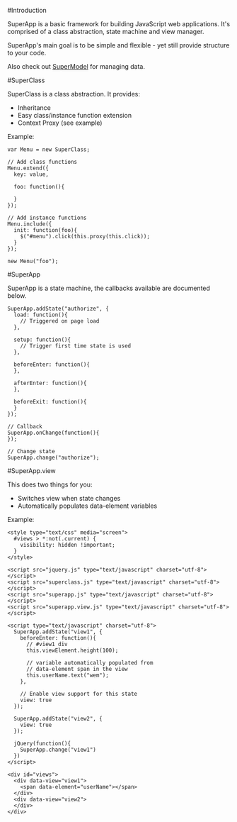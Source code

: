 #Introduction

SuperApp is a basic framework for building JavaScript web applications. 
It's comprised of a class abstraction, state machine and view manager.

SuperApp's main goal is to be simple and flexible - yet still provide structure to your code.

Also check out [SuperModel](http://github.com/maccman/supermodel-js) for managing data.


#SuperClass

SuperClass is a class abstraction. It provides:

* Inheritance
* Easy class/instance function extension
* Context Proxy (see example)

Example: 

    var Menu = new SuperClass;
    
    // Add class functions
    Menu.extend({
      key: value,
      
      foo: function(){
        
      }
    });
    
    // Add instance functions
    Menu.include({
      init: function(foo){
        $("#menu").click(this.proxy(this.click));
      }
    });
    
    new Menu("foo");
    

#SuperApp

SuperApp is a state machine, the callbacks available are documented below.

    SuperApp.addState("authorize", {  
      load: function(){
        // Triggered on page load
      },
  
      setup: function(){
        // Trigger first time state is used
      },
  
      beforeEnter: function(){
      },
      
      afterEnter: function(){
      },
  
      beforeExit: function(){
      }
    });
    
    // Callback
    SuperApp.onChange(function(){
    });
    
    // Change state
    SuperApp.change("authorize");
    
#SuperApp.view

This does two things for you:

* Switches view when state changes
* Automatically populates data-element variables

Example:

    <style type="text/css" media="screen">
      #views > *:not(.current) {
        visibility: hidden !important;
      }
    </style>

    <script src="jquery.js" type="text/javascript" charset="utf-8"></script>
    <script src="superclass.js" type="text/javascript" charset="utf-8"></script>
    <script src="superapp.js" type="text/javascript" charset="utf-8"></script>
    <script src="superapp.view.js" type="text/javascript" charset="utf-8"></script>

    <script type="text/javascript" charset="utf-8">
      SuperApp.addState("view1", {  
        beforeEnter: function(){
          // #view1 div
          this.viewElement.height(100);
          
          // variable automatically populated from
          // data-element span in the view
          this.userName.text("wem");
        },
    
        // Enable view support for this state
        view: true
      });
  
      SuperApp.addState("view2", {  
        view: true
      });
  
      jQuery(function(){
        SuperApp.change("view1")
      })
    </script>

    <div id="views">
      <div data-view="view1">
        <span data-element="userName"></span>
      </div>
      <div data-view="view2">
      </div>
    </div>